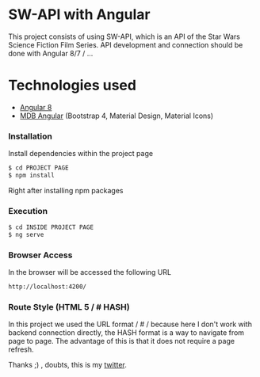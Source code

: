 # SW-API with Angular

This project consists of using SW-API, which is an API of the Star Wars Science Fiction Film Series. API development and connection should be done with Angular 8/7 / ...

# Technologies used

  - [Angular 8]
  - [MDB Angular] (Bootstrap 4, Material Design, Material Icons)






### Installation

Install dependencies within the project page

```sh
$ cd PROJECT PAGE
$ npm install
```

Right after installing npm packages

### Execution
```sh
$ cd INSIDE PROJECT PAGE
$ ng serve
```
### Browser Access

In the browser will be accessed the following URL

```sh
http://localhost:4200/
```

### Route Style (HTML 5 / # HASH)
In this project we used the URL format / # / because here I don't work with backend connection directly, the HASH format is a way to navigate from page to page. The advantage of this is that it does not require a page refresh.

Thanks ;) , doubts, this is my [twitter].


   [MDB Angular]: <https://mdbootstrap.com/docs/angular/>
   [Angular 8]: <https://angular.io>
   [twitter]: <https://twitter.com/Ra_Coelh0>
 

